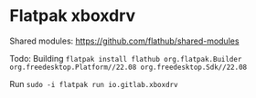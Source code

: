 # Flatpak xboxdrv

Shared modules: https://github.com/flathub/shared-modules

Todo: Building
`flatpak install flathub org.flatpak.Builder org.freedesktop.Platform//22.08 org.freedesktop.Sdk//22.08`

Run
`sudo -i flatpak run io.gitlab.xboxdrv`
